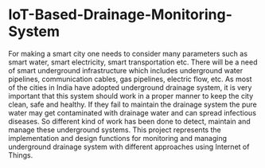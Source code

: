 # IoT-Based-Drainage-Monitoring-System
For making a smart city one needs to consider many parameters such as smart water, smart electricity, smart transportation etc. 
There will be a need of smart underground infrastructure which includes underground water pipelines, communication cables, gas pipelines, electric flow, etc. 
As most of the cities in India have adopted underground drainage system, it is very important that this system should work in a proper manner to keep the city clean, safe and healthy. 
If they fail to maintain the drainage system the pure water may get contaminated with drainage water and can spread infectious diseases. 
So different kind of work has been done to detect, maintain and manage these underground systems. 
This project represents the implementation and design functions for monitoring and managing underground drainage system with different approaches using Internet of Things.
